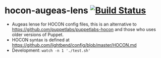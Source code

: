 # hocon-augeas-lens [![Build Status](https://travis-ci.org/jansyk13/hocon-augeas-lens.svg?branch=master)](https://travis-ci.org/jansyk13/hocon-augeas-lens)
* Augeas lense for HOCON config files, this is an alternative to https://github.com/puppetlabs/puppetlabs-hocon and those who uses older versions of Puppet.
* HOCON syntax is defined at https://github.com/lightbend/config/blob/master/HOCON.md
* Development: `watch -n 1 './test.sh'`
